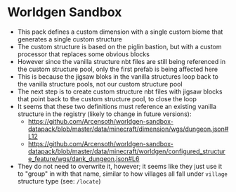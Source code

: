 # Worldgen Sandbox

- This pack defines a custom dimension with a single custom biome that generates a single custom structure
- The custom structure is based on the piglin bastion, but with a custom processor that replaces some obvious blocks
- However since the vanilla structure nbt files are still being referenced in the custom structure pool, only the first prefab is being affected here
- This is because the jigsaw bloks in the vanilla structures loop back to the vanilla structure pools, not our custom structure pool
- The next step is to create custom structure nbt files with jigsaw blocks that point back to the custom structure pool, to close the loop
- It seems that these two definitions must reference an existing vanilla structure in the registry (likely to change in future versions):
  - <https://github.com/Arcensoth/worldgen-sandbox-datapack/blob/master/data/minecraft/dimension/wgs/dungeon.json#L12>
  - <https://github.com/Arcensoth/worldgen-sandbox-datapack/blob/master/data/minecraft/worldgen/configured_structure_feature/wgs/dank_dungeon.json#L6>
- They do not need to overwrite it, however; it seems like they just use it to "group" in with that name, similar to how villages all fall under `village` structure type (see: `/locate`)

